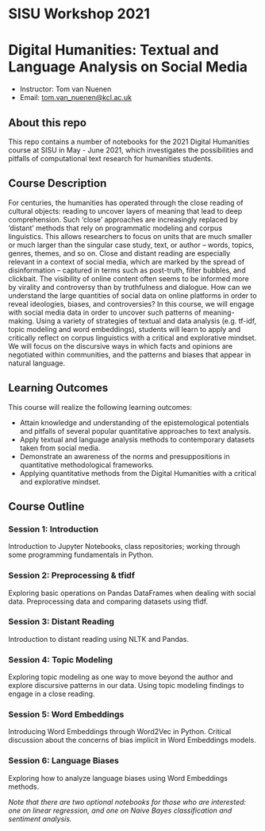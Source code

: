 # SISU Workshop 2021
# Digital Humanities: Textual and Language Analysis on Social Media

 - Instructor: Tom van Nuenen
 - Email: tom.van_nuenen@kcl.ac.uk

## About this repo

This repo contains a number of notebooks for the 2021 Digital Humanities course at SISU in May - June 2021, which investigates the possibilities and pitfalls of computational text research for humanities students.

## Course Description
For centuries, the humanities has operated through the close reading of cultural objects: reading to uncover layers of meaning that lead to deep comprehension. Such ‘close’ approaches are increasingly replaced by ‘distant’ methods that rely on programmatic modeling and corpus linguistics. This allows researchers to focus on units that are much smaller or much larger than the singular case study, text, or author – words, topics, genres, themes, and so on. 
Close and distant reading are especially relevant in a context of social media, which are marked by the spread of disinformation – captured in terms such as post-truth, filter bubbles, and clickbait. The visibility of online content often seems to be informed more by virality and controversy than by truthfulness and dialogue. How can we understand the large quantities of social data on online platforms in order to reveal ideologies, biases, and controversies? 
In this course, we will engage with social media data in order to uncover such patterns of meaning-making. Using a variety of strategies of textual and data analysis (e.g. tf-idf, topic modeling and word embeddings), students will learn to apply and critically reflect on corpus linguistics with a critical and explorative mindset. We will focus on the discursive ways in which facts and opinions are negotiated within communities, and the patterns and biases that appear in natural language. 

## Learning Outcomes
This course will realize the following learning outcomes:

-	Attain knowledge and understanding of the epistemological potentials and pitfalls of several popular quantitative approaches to text analysis.
-	Apply textual and language analysis methods to contemporary datasets taken from social media.
-	Demonstrate an awareness of the norms and presuppositions in quantitative methodological frameworks.
-	Applying quantitative methods from the Digital Humanities with a critical and explorative mindset.

## Course Outline

### Session 1: Introduction
Introduction to Jupyter Notebooks, class repositories; working through some programming fundamentals in Python.

### Session 2: Preprocessing & tfidf
Exploring basic operations on Pandas DataFrames when dealing with social data. Preprocessing data and comparing datasets using tfidf.

### Session 3: Distant Reading
Introduction to distant reading using NLTK and Pandas.

### Session 4: Topic Modeling
Exploring topic modeling as one way to move beyond the author and explore discursive patterns in our data. Using topic modeling findings to engage in a close reading.

### Session 5: Word Embeddings
Introducing Word Embeddings through Word2Vec in Python. Critical discussion about the concerns of bias implicit in Word Embeddings models.

### Session 6: Language Biases
Exploring how to analyze language biases using Word Embeddings methods.

*Note that there are two optional notebooks for those who are interested: one on linear regression, and one on Naive Bayes classification and sentiment analysis.*
